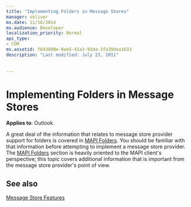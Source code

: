 ```yaml
---
title: "Implementing Folders in Message Stores"
manager: soliver
ms.date: 11/16/2014
ms.audience: Developer
localization_priority: Normal
api_type:
- COM
ms.assetid: f643800e-0ae5-41a3-93da-3fa39dea1633
description: "Last modified: July 23, 2011"
 
 
---
```


# Implementing Folders in Message Stores

  
  
**Applies to**: Outlook 
  
A great deal of the information that relates to message store provider support for folders is covered in [MAPI Folders](mapi-folders.md). You should be familiar with that information before attempting to implement a message store provider. The [MAPI Folders](mapi-folders.md) section is heavily oriented to the MAPI client's perspective; this topic covers additional information that is important from the message store provider's point of view. 
  
## See also



[Message Store Features](message-store-features.md)

